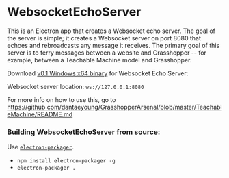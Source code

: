 # WebsocketEchoServer

This is an Electron app that creates a Websocket echo server. The goal of the server is simple; it creates a Websocket server on port 8080 that echoes and rebroadcasts any message it receives. The primary goal of this server is to ferry messages between a website and Grasshopper -- for example, between a Teachable Machine model and Grasshopper.

Download [v0.1 Windows x64 binary](https://drive.google.com/open?id=1fDdt-cb1uCWdAxWY4Vnz-bHosD1dYfXX
) for Websocket Echo Server:

Websocket server location: `ws://127.0.0.1:8080`

For more info on how to use this, go to https://github.com/dantaeyoung/GrasshopperArsenal/blob/master/TeachableMachine/README.md

### Building WebsocketEchoServer from source:

Use [`electron-packager`](https://github.com/electron/electron-packager).
- `npm install electron-packager -g` 
- `electron-packager .`
